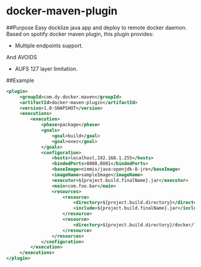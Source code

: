 # docker-maven-plugin

##Purpose
Easy docklize java app and deploy to remote docker daemon.
Based on spotify docker maven plugin, this plugin provides:
- Multiple endpoints support.

And AVOIDS
- AUFS 127 layer limitation.
 
##Example
```xml
<plugin>
     <groupId>com.dy.docker.maven</groupId>
     <artifactId>docker-maven-plugin</artifactId>
     <version>1.0-SNAPSHOT</version>
     <executions>
         <execution>
             <phase>package</phase>
             <goals>
                 <goal>build</goal>
                 <goal>exec</goal>
             </goals>
             <configuration>
                 <hosts>localhost,192.168.1.255</hosts>
                 <bindedPorts>8080,8081</bindedPorts>
                 <baseImage>nimmis/java:openjdk-8-jre</baseImage>
                 <imageName>sampleImage</imageName>
                 <executor>${project.build.finalName}.jar</executor>
                 <main>com.foo.bar</main>
                 <resources>
                     <resource>
                         <directory>${project.build.directory}</directory>
                         <include>${project.build.finalName}.jar</include>
                     </resource>
                     <resource>
                         <directory>${project.build.directory}/docker/lib</directory>
                     </resource>
                 </resources>
             </configuration>
         </execution>
     </executions>           
</plugin>
```
